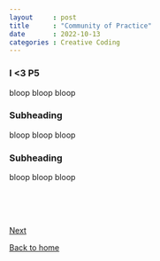 ```yaml
---
layout     : post
title      : "Community of Practice"
date       : 2022-10-13
categories : Creative Coding
---
```


### I <3 P5

bloop bloop bloop

### Subheading

bloop bloop bloop

### Subheading
  
bloop bloop bloop

<br> <br> <br>


  [Next](https://elishafitri.github.io/creative/coding/2022/10/06/net_art.html)
   
  [Back to home](https://elishafitri.github.io/)
  

